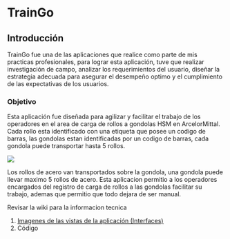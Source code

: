 # TrainGo
## Introducción

TrainGo fue una de las aplicaciones que realice como parte de mis practicas profesionales, para lograr esta aplicación, tuve que realizar investigación de campo, analizar los requerimientos del usuario, diseñar la estrategia adecuada para asegurar el desempeño optimo y el cumplimiento de las expectativas de los usuarios. 

### Objetivo

Esta aplicación fue diseñada para agilizar y facilitar el trabajo de los operadores en el area de carga de rollos a gondolas HSM en ArcelorMittal.
Cada rollo esta identificado con una etiqueta que posee un codigo de barras, las gondolas estan identificadas por un codigo de barras, cada gondola puede transportar hasta 5 rollos. 

<img src="https://tras-tren.com/8154-product_zoom/vagon-bobinero-renfe-con-carga-de-bobinas-roco-46326-escala-h0.jpg"/>

Los rollos de acero van transportados sobre la gondola, una gondola puede llevar maximo 5 rollos de acero.
Esta aplicacion permitio a los operadores encargados del registro de carga de rollos a las gondolas facilitar su trabajo, ademas que permitio que todo dejara de ser manual.

Revisar la wiki para la informacion tecnica
1. <a href="https://github.com/ArribaMichoacan/TrainGo/wiki/Vistas-de-la-aplicaci%C3%B3n">Imagenes de las vistas de la aplicación (Interfaces)</a>
2. Código
